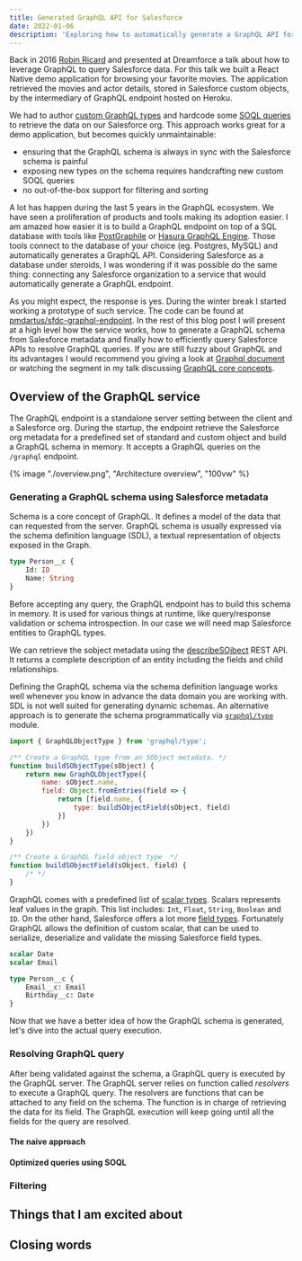 ```yaml
---
title: Generated GraphQL API for Salesforce
date: 2022-01-06
description: 'Exploring how to automatically generate a GraphQL API for a Salesforce organization.'
---
```


Back in 2016 [Robin Ricard](https://twitter.com/r_ricard) and presented at Dreamforce a talk about how to leverage GraphQL to query Salesforce data. For this talk we built a React Native demo application for browsing your favorite movies. The application retrieved the movies and actor details, stored in Salesforce custom objects, by the intermediary of GraphQL endpoint hosted on Heroku.

<lite-youtube videoid="efEBcCtfARo"></lite-youtube>

We had to author [custom GraphQL types](https://github.com/rricard/movieql/blob/cfd5e6ba8a4f319b18517be0ecc5e92f87878c5e/data/definitions.js#L3-L65) and hardcode some [SOQL queries](https://github.com/rricard/movieql/blob/cfd5e6ba8a4f319b18517be0ecc5e92f87878c5e/data/loaders.js#L26-L39) to retrieve the data on our Salesforce org. This approach works great for a demo application, but becomes quickly unmaintainable:

-   ensuring that the GraphQL schema is always in sync with the Salesforce schema is painful
-   exposing new types on the schema requires handcrafting new custom SOQL queries
-   no out-of-the-box support for filtering and sorting

A lot has happen during the last 5 years in the GraphQL ecosystem. We have seen a proliferation of products and tools making its adoption easier. I am amazed how easier it is to build a GraphQL endpoint on top of a SQL database with tools like [PostGraphile](https://www.graphile.org/) or [Hasura GraphQL Engine](https://hasura.io/docs/latest/graphql/core/index.html). Those tools connect to the database of your choice (eg. Postgres, MySQL) and automatically generates a GraphQL API. Considering Salesforce as a database under steroids, I was wondering if it was possible do the same thing: connecting any Salesforce organization to a service that would automatically generate a GraphQL endpoint.

As you might expect, the response is yes. During the winter break I started working a prototype of such service. The code can be found at [pmdartus/sfdc-graphql-endpoint](https://github.com/pmdartus/sfdc-graphql-endpoint). In the rest of this blog post I will present at a high level how the service works, how to generate a GraphQL schema from Salesforce metadata and finally how to efficiently query Salesforce APIs to resolve GraphQL queries. If you are still fuzzy about GraphQL and its advantages I would recommend you giving a look at [Graphql document](https://graphql.org/) or watching the segment in my talk discussing [GraphQL core concepts](https://youtu.be/efEBcCtfARo?t=256).

## Overview of the GraphQL service

The GraphQL endpoint is a standalone server setting between the client and a Salesforce org. During the startup, the endpoint retrieve the Salesforce org metadata for a predefined set of standard and custom object and build a GraphQL schema in memory. It accepts a GraphQL queries on the `/graphql` endpoint.

{% image "./overview.png", "Architecture overview", "100vw" %}

### Generating a GraphQL schema using Salesforce metadata

Schema is a core concept of GraphQL. It defines a model of the data that can requested from the server. GraphQL schema is usually expressed via the schema definition language (SDL), a textual representation of objects exposed in the Graph.

```graphql
type Person__c {
    Id: ID
    Name: String
}
```

Before accepting any query, the GraphQL endpoint has to build this schema in memory. It is used for various things at runtime, like query/response validation or schema introspection. In our case we will need map Salesforce entities to GraphQL types.

We can retrieve the sobject metadata using the [describeSOjbect](https://developer.salesforce.com/docs/atlas.en-us.api_rest.meta/api_rest/resources_sobject_describe.htm) REST API. It returns a complete description of an entity including the fields and child relationships.

Defining the GraphQL schema via the schema definition language works well whenever you know in advance the data domain you are working with. SDL is not well suited for generating dynamic schemas. An alternative approach is to generate the schema programmatically via [`graphql/type`](https://graphql.org/graphql-js/type/) module.

```js
import { GraphQLObjectType } from 'graphql/type';

/** Create a GraphQL type from an SObject metadata. */
function buildSObjectType(sObject) {
    return new GraphQLObjectType({
        name: sObject.name,
        field: Object.fromEntries(field => {
            return [field.name, {
                type: buildSObjectField(sObject, field)
            }]
        })
    })
}

/** Create a GraphQL field object type  */
function buildSObjectField(sObject, field) {
    /* */
}
```

GraphQL comes with a predefined list of [scalar types](https://graphql.org/learn/schema/#scalar-types). Scalars represents leaf values in the graph. This list includes: `Int`, `Float`, `String`, `Boolean` and `ID`. On the other hand, Salesforce offers a lot more [field types](https://developer.salesforce.com/docs/atlas.en-us.object_reference.meta/object_reference/field_types.htm). Fortunately GraphQL allows the definition of custom scalar, that can be used to serialize, deserialize and validate the missing Salesforce field types.

```graphql
scalar Date
scalar Email

type Person__c {
    Email__c: Email
    Birthday__c: Date
}
```

Now that we have a better idea of how the GraphQL schema is generated, let's dive into the actual query execution.

### Resolving GraphQL query

After being validated against the schema, a GraphQL query is executed by the GraphQL server. The GraphQL server relies on function called *resolvers* to execute a GraphQL query. The resolvers are functions that can be attached to any field on the schema. The function is in charge of retrieving the data for its field. The GraphQL execution will keep going until all the fields for the query are resolved.

#### The naive approach

#### Optimized queries using SOQL

### Filtering

## Things that I am excited about

## Closing words

<script type="module" src="https://cdn.jsdelivr.net/npm/@justinribeiro/lite-youtube@1.3.1/lite-youtube.js"></script>

